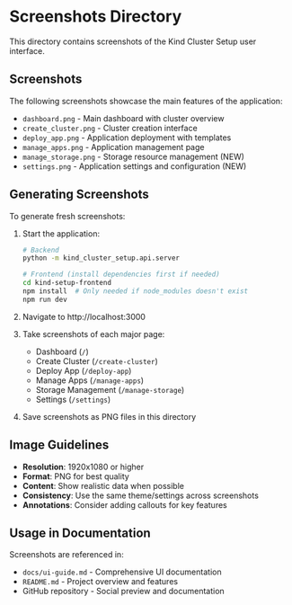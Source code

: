 # Screenshots Directory

This directory contains screenshots of the Kind Cluster Setup user interface.

## Screenshots

The following screenshots showcase the main features of the application:

- `dashboard.png` - Main dashboard with cluster overview
- `create_cluster.png` - Cluster creation interface
- `deploy_app.png` - Application deployment with templates
- `manage_apps.png` - Application management page
- `manage_storage.png` - Storage resource management (NEW)
- `settings.png` - Application settings and configuration (NEW)

## Generating Screenshots

To generate fresh screenshots:

1. Start the application:
   ```bash
   # Backend
   python -m kind_cluster_setup.api.server

   # Frontend (install dependencies first if needed)
   cd kind-setup-frontend
   npm install  # Only needed if node_modules doesn't exist
   npm run dev
   ```

2. Navigate to http://localhost:3000

3. Take screenshots of each major page:
   - Dashboard (`/`)
   - Create Cluster (`/create-cluster`)
   - Deploy App (`/deploy-app`)
   - Manage Apps (`/manage-apps`)
   - Storage Management (`/manage-storage`)
   - Settings (`/settings`)

4. Save screenshots as PNG files in this directory

## Image Guidelines

- **Resolution**: 1920x1080 or higher
- **Format**: PNG for best quality
- **Content**: Show realistic data when possible
- **Consistency**: Use the same theme/settings across screenshots
- **Annotations**: Consider adding callouts for key features

## Usage in Documentation

Screenshots are referenced in:
- `docs/ui-guide.md` - Comprehensive UI documentation
- `README.md` - Project overview and features
- GitHub repository - Social preview and documentation
